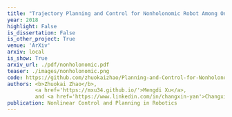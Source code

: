 ```yaml
---
title: "Trajectory Planning and Control for Nonholonomic Robot Among Onstacles"
year: 2018
highlight: False
is_dissertation: False
is_other_project: True
venue: 'ArXiv'
arxiv: local
is_show: True
arxiv_url: ./pdf/nonholonomic.pdf
teaser: ./images/nonholonomic.png
code: https://github.com/zhuokaizhao/Planning-and-Control-for-Nonholonomic-Robot-Among-Obstacles
authors: <b>Zhuokai Zhao</b>,
         <a href='https://mxu34.github.io/'>Mengdi Xu</a>,
         and <a href='https://www.linkedin.com/in/changxin-yan'>Changxin Yan</a>
publication: Nonlinear Control and Planning in Robotics
---
```

